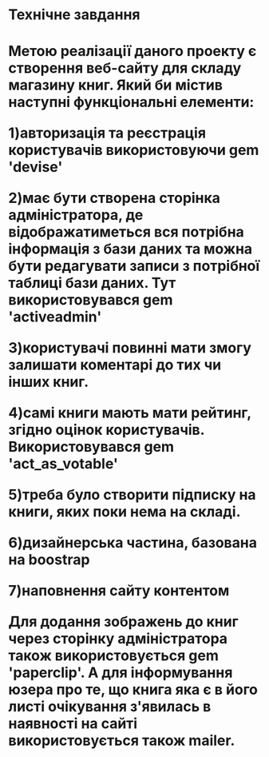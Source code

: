 <h1>Технічне завдання<h1>

Метою реалізації даного проекту є створення веб-сайту для складу магазину книг. Який би містив наступні функціональні елементи:

1)авторизація та реєстрація користувачів використовуючи gem 'devise'

2)має бути створена сторінка адміністратора, де відображатиметься вся  потрібна інформація з бази даних та можна бути редагувати записи з потрібної таблиці бази даних. Тут використовувався gem 'activeadmin'

3)користувачі повинні мати змогу залишати коментарі до тих чи інших книг.

4)самі книги мають мати рейтинг, згідно оцінок користувачів. Використовувався gem 'act_as_votable'

5)треба було створити підписку на книги, яких поки нема на складі.

6)дизайнерська частина, базована на boostrap

7)наповнення сайту контентом

Для додання зображень до книг через сторінку адміністратора також використовується gem 'paperclip'. А для інформування юзера про те, що книга яка є в його листі очікування з'явилась в наявності на сайті використовується також mailer.
